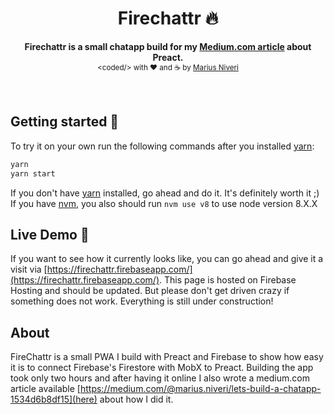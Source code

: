 <h1 align="center">
  Firechattr 🔥
</h1>
<div align="center">
  <strong>Firechattr is a small chatapp build for my <a href="https://medium.com/@marius.niveri/lets-build-a-chatapp-1534d6b8df15">Medium.com article</a> about Preact.</strong>
</div>
<div align="center">
  <sub>&lt;coded/&gt; with ❤︎ and ☕ by <a href="https://github.com/m4r1vs">Marius Niveri</a><br />
</div>
<br />
<br />

## Getting started 🚀
To try it on your own run the following commands after you installed [yarn](https://yarnpkg.com/lang/en/):
```sh
yarn
yarn start
```
If you don't have [yarn](https://yarnpkg.com/lang/en/) installed, go ahead and do it. It's definitely worth it ;)
If you have [nvm](https://github.com/creationix/nvm), you also should run `nvm use v8` to use node version 8.X.X
## Live Demo 🎉
If you want to see how it currently looks like, you can go ahead and give it a visit via [https://firechattr.firebaseapp.com/](https://firechattr.firebaseapp.com/). This page is hosted on Firebase Hosting and should be updated. But please don't get driven crazy if something does not work. Everything is still under construction!
## About
FireChattr is a small PWA I build with Preact and Firebase to show how easy it is to connect Firebase's Firestore with MobX to Preact. Building the app took only two hours and after having it online I also wrote a medium.com article available [https://medium.com/@marius.niveri/lets-build-a-chatapp-1534d6b8df15](here) about how I did it.